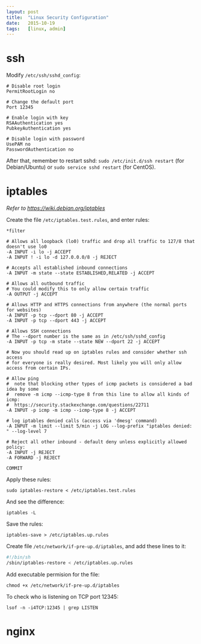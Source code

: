 ```yaml
---
layout: post
title:  "Linux Security Configuration"
date:   2015-10-19
tags:   [linux, admin]
---
```


ssh
=======

Modify `/etc/ssh/sshd_config`:

```
# Disable root login
PermitRootLogin no

# Change the default port
Port 12345

# Enable login with key
RSAAuthentication yes
PubkeyAuthentication yes

# Disable login with password
UsePAM no
PasswordAuthentication no
```

After that, remember to restart sshd: `sudo /etc/init.d/ssh restart` 
(for Debian/Ubuntu) or `sudo service sshd restart` (for CentOS).

iptables
==========

*Refer to https://wiki.debian.org/iptables*

Create the file `/etc/iptables.test.rules`, and enter rules:

```
*filter

# Allows all loopback (lo0) traffic and drop all traffic to 127/8 that doesn't use lo0
-A INPUT -i lo -j ACCEPT
-A INPUT ! -i lo -d 127.0.0.0/8 -j REJECT

# Accepts all established inbound connections
-A INPUT -m state --state ESTABLISHED,RELATED -j ACCEPT

# Allows all outbound traffic
# You could modify this to only allow certain traffic
-A OUTPUT -j ACCEPT

# Allows HTTP and HTTPS connections from anywhere (the normal ports for websites)
-A INPUT -p tcp --dport 80 -j ACCEPT
-A INPUT -p tcp --dport 443 -j ACCEPT

# Allows SSH connections 
# The --dport number is the same as in /etc/ssh/sshd_config
-A INPUT -p tcp -m state --state NEW --dport 22 -j ACCEPT

# Now you should read up on iptables rules and consider whether ssh access 
# for everyone is really desired. Most likely you will only allow access from certain IPs.

# Allow ping
#  note that blocking other types of icmp packets is considered a bad idea by some
#  remove -m icmp --icmp-type 8 from this line to allow all kinds of icmp:
#  https://security.stackexchange.com/questions/22711
-A INPUT -p icmp -m icmp --icmp-type 8 -j ACCEPT

# log iptables denied calls (access via 'dmesg' command)
-A INPUT -m limit --limit 5/min -j LOG --log-prefix "iptables denied: " --log-level 7

# Reject all other inbound - default deny unless explicitly allowed policy:
-A INPUT -j REJECT
-A FORWARD -j REJECT

COMMIT
```

Apply these rules:

```
sudo iptables-restore < /etc/iptables.test.rules
```

And see the difference:

```
iptables -L
```

Save the rules:

```
iptables-save > /etc/iptables.up.rules
```

Create file `/etc/network/if-pre-up.d/iptables`, and add these lines to it:

```bash
#!/bin/sh
/sbin/iptables-restore < /etc/iptables.up.rules
```

Add executable permision for the file: 

`chmod +x /etc/network/if-pre-up.d/iptables`

To check who is listening on TCP port 12345:

```lsof -n -i4TCP:12345 | grep LISTEN```

nginx
=======
